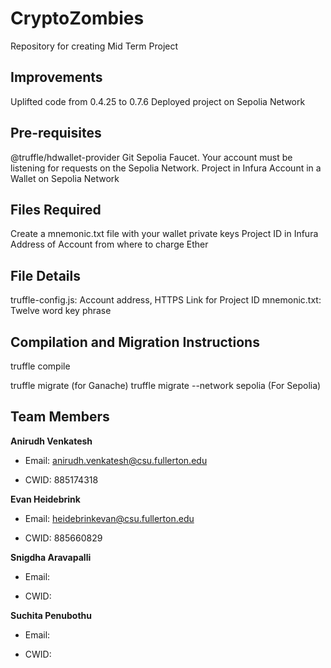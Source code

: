 # CryptoZombies

Repository for creating Mid Term Project

## Improvements

Uplifted code from 0.4.25 to 0.7.6
Deployed project on Sepolia Network

## Pre-requisites
@truffle/hdwallet-provider
Git
Sepolia Faucet. Your account must be listening for requests on the Sepolia Network.
Project in Infura
Account in a Wallet on Sepolia Network

## Files Required
Create a mnemonic.txt file with your wallet private keys
Project ID in Infura
Address of Account from where to charge Ether

## File Details
truffle-config.js: Account address, HTTPS Link for Project ID
mnemonic.txt: Twelve word key phrase

## Compilation and Migration Instructions
truffle compile

truffle migrate (for Ganache)
truffle migrate --network sepolia (For Sepolia)

## Team Members

**Anirudh Venkatesh**

- Email: anirudh.venkatesh@csu.fullerton.edu

- CWID: 885174318

**Evan Heidebrink**

- Email: heidebrinkevan@csu.fullerton.edu

- CWID: 885660829

**Snigdha Aravapalli**

- Email:

- CWID:

**Suchita Penubothu**

- Email:

- CWID:
